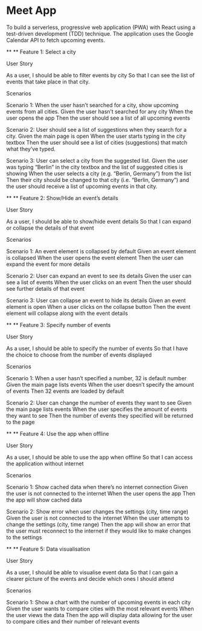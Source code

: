 # Meet App

To build a serverless, progressive web application (PWA) with React using a test-driven development (TDD) technique. The application uses the Google Calendar API to fetch upcoming events.

** ** Feature 1: Select a city

User Story

As a user,
I should be able to filter events by city
So that I can see the list of events that take place in that city.

Scenarios

Scenario 1: When the user hasn’t searched for a city, show upcoming events from all cities.
Given the user hasn’t searched for any city
When the user opens the app
Then the user should see a list of all upcoming events

Scenario 2: User should see a list of suggestions when they search for a city.
Given the main page is open
When the user starts typing in the city textbox
Then the user should see a list of cities (suggestions) that match what they’ve typed.

Scenario 3: User can select a city from the suggested list.
Given the user was typing “Berlin” in the city textbox and the list of suggested cities is showing
When the user selects a city (e.g. “Berlin, Germany”) from the list
Then their city should be changed to that city (i.e. “Berlin, Germany”) and the user should receive a list of upcoming events in that city.

** ** Feature 2: Show/Hide an event’s details

User Story

As a user,
I should be able to show/hide event details
So that I can expand or collapse the details of that event

Scenarios

Scenario 1: An event element is collapsed by default
Given an event element is collapsed
When the user opens the event element
Then the user can expand the event for more details

Scenario 2: User can expand an event to see its details 
Given the user can see a list of events
When the user clicks on an event
Then the user should see further details of that event 

Scenario 3: User can collapse an event to hide its details 
Given an event element is open
When a user clicks on the collapse button
Then the event element will collapse along with the event details

** ** Feature 3: Specify number of events

User Story

As a user,
I should be able to specify the number of events
So that I have the choice to choose from the number of events displayed

Scenarios

Scenario 1: When a user hasn’t specified a number, 32 is default number
Given the main page lists events
When the user doesn’t specify the amount of events
Then 32 events are loaded by default

Scenario 2: User can change the number of events they want to see
Given the main page lists events
When the user specifies the amount of events they want to see
Then the number of events they specified will be returned to the page

** ** Feature 4: Use the app when offline

User Story

As a user,
I should be able to use the app when offline
So that I can access the application without internet

Scenarios

Scenario 1: Show cached data when there’s no internet connection
Given the user is not connected to the internet
When the user opens the app
Then the app will show cached data 

Scenario 2: Show error when user changes the settings (city, time range)
Given the user is not connected to the internet
When the user attempts to change the settings (city, time range)
Then the app will show an error that the user must reconnect to the internet if they would like to make changes to the settings

** ** Feature 5: Data visualisation

User Story

As a user,
I should be able to visualise event data
So that I can gain a clearer picture of the events and decide which ones I should attend

Scenarios

Scenario 1: Show a chart with the number of upcoming events in each city 
Given the user wants to compare cities with the most relevant events
When the user views the data 
Then the app will display data allowing for the user to compare cities and their number of relevant events
